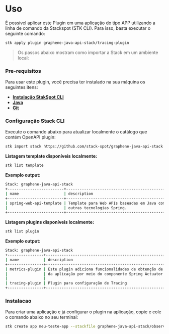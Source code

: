 # Uso

É possível aplicar este Plugin em uma aplicação do tipo APP utilizando a linha de comando da Stackspot (STK CLI). Para isso, basta executar o seguinte comando:
```bash
stk apply plugin graphene-java-api-stack/tracing-plugin
```

> Os passos abaixo mostram como importar a Stack em um ambiente local:

### Pre-requisitos

Para usar este plugin, você precisa ter instalado na sua máquina os seguintes itens: 
- [**Instalação StakSpot CLI**](https://docs.stackspot.com/v3.0.0/os-cli/installation/)
- [**Java**](https://openjdk.org/)
- [**Git**](https://git-scm.com/)

### Configuração Stack CLI
Execute o comando abaixo para atualizar localmente o catálogo que contém OpenAPI plugin:
```bash
stk import stack https://github.com/stack-spot/graphene-java-api-stack
```

**Listagem template disponíveis localmente:**
```bash
stk list template
```

**Exemplo output:**
```bash
Stack: graphene-java-api-stack
+-------------------------+-----------------------------------------------------------+------------------+-----------------+
| name                    | description                                               | types            | version(latest) |
+-------------------------+-----------------------------------------------------------+------------------+-----------------+
| spring-web-api-template | Template para Web APIs baseadas em Java com Spring Boot e | ['app-template'] | no release      |
|                         | outras tecnologias Spring.                                |                  |                 |
+-------------------------+-----------------------------------------------------------+------------------+-----------------+
```

**Listagem plugins disponíveis localmente:**
```bash
stk list plugin
```

**Exemplo output:**
```bash
Stack: graphene-java-api-stack
+----------------+--------------------------------------------------------------+---------+-----------------+
| name           | description                                                  | types   | version(latest) |
+----------------+--------------------------------------------------------------+---------+-----------------+
| metrics-plugin | Este plugin adiciona funcionalidades de obtenção de métricas | ['app'] | no release      |
|                | da aplicação por meio do componente Spring Actuator.         |         |                 |
|                |                                                              |         |                 |
| tracing-plugin | Plugin para configuração de Tracing                          | ['app'] | no release      |
+----------------+--------------------------------------------------------------+---------+-----------------+
```

### Instalacao
Para criar uma aplicação e já configurar o plugin na aplicação, copie e cole o comando abaixo no seu terminal:
```bash
stk create app meu-teste-app --stackfile graphene-java-api-stack/observability
```
